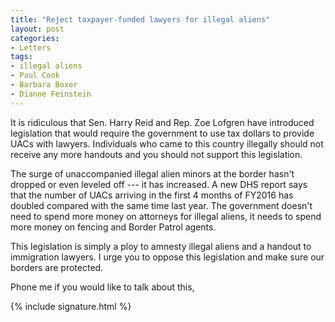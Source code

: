 ```yaml
---
title: "Reject taxpayer-funded lawyers for illegal aliens"
layout: post
categories:
- Letters
tags:
- illegal aliens
- Paul Cook
- Barbara Boxer
- Dianne Feinstein
---
```


It is ridiculous that Sen. Harry Reid and Rep. Zoe Lofgren have introduced legislation that would require the government to use tax dollars to provide UACs with lawyers. Individuals who came to this country illegally should not receive any more handouts and you should not support this legislation.

The surge of unaccompanied illegal alien minors at the border hasn't dropped or even leveled off --- it has increased. A new DHS report says that the number of UACs arriving in the first 4 months of FY2016 has doubled compared with the same time last year. The government doesn't need to spend more money on attorneys for illegal aliens, it needs to spend more money on fencing and Border Patrol agents.

This legislation is simply a ploy to amnesty illegal aliens and a handout to immigration lawyers. I urge you to oppose this legislation and make sure our borders are protected.

Phone me if you would like to talk about this,

{% include signature.html %}
